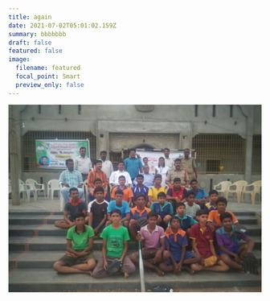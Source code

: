 ```yaml
---
title: again
date: 2021-07-02T05:01:02.159Z
summary: bbbbbbb
draft: false
featured: false
image:
  filename: featured
  focal_point: Smart
  preview_only: false
---
```

![aaaaaaaaaaaaaaaaaaaaaaaaaaaaa](kids2.jpeg)